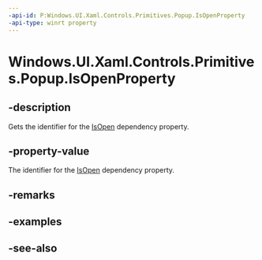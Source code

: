 ```yaml
---
-api-id: P:Windows.UI.Xaml.Controls.Primitives.Popup.IsOpenProperty
-api-type: winrt property
---
```


<!-- Property syntax
public Windows.UI.Xaml.DependencyProperty IsOpenProperty { get; }
-->

# Windows.UI.Xaml.Controls.Primitives.Popup.IsOpenProperty

## -description
Gets the identifier for the [IsOpen](popup_isopen.md) dependency property.



## -property-value
The identifier for the [IsOpen](popup_isopen.md) dependency property.

## -remarks

## -examples

## -see-also
